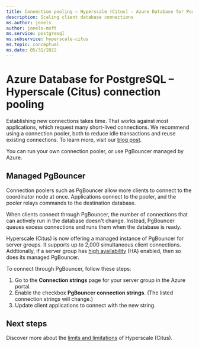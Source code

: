 ```yaml
---
title: Connection pooling – Hyperscale (Citus) - Azure Database for PostgreSQL
description: Scaling client database connections
ms.author: jonels
author: jonels-msft
ms.service: postgresql
ms.subservice: hyperscale-citus
ms.topic: conceptual
ms.date: 05/31/2022
---
```


# Azure Database for PostgreSQL – Hyperscale (Citus) connection pooling

Establishing new connections takes time. That works against most applications,
which request many short-lived connections. We recommend using a connection
pooler, both to reduce idle transactions and reuse existing connections. To
learn more, visit our [blog
post](https://techcommunity.microsoft.com/t5/azure-database-for-postgresql/not-all-postgres-connection-pooling-is-equal/ba-p/825717).

You can run your own connection pooler, or use PgBouncer managed by Azure.

## Managed PgBouncer

Connection poolers such as PgBouncer allow more clients to connect to the
coordinator node at once. Applications connect to the pooler, and the pooler
relays commands to the destination database.

When clients connect through PgBouncer, the number of connections that can
actively run in the database doesn't change. Instead, PgBouncer queues excess
connections and runs them when the database is ready.

Hyperscale (Citus) is now offering a managed instance of PgBouncer for server
groups. It supports up to 2,000 simultaneous client connections. Addtionally,
if a server group has [high availability](concepts-high-availability.md) (HA)
enabled, then so does its managed PgBouncer.

To connect through PgBouncer, follow these steps:

1. Go to the **Connection strings** page for your server group in the Azure
   portal.
2. Enable the checkbox **PgBouncer connection strings**. (The listed connection
   strings will change.)
3. Update client applications to connect with the new string.

## Next steps

Discover more about the [limits and limitations](reference-limits.md)
of Hyperscale (Citus).
